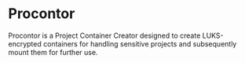 # Procontor
Procontor is a Project Container Creator designed to create LUKS-encrypted containers for handling sensitive projects and subsequently mount them for further use.
